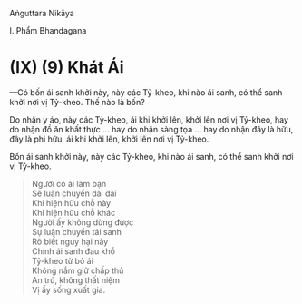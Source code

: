 Aṅguttara Nikāya

I. Phẩm Bhandagana

# (IX) (9) Khát Ái

—Có bốn ái sanh khởi này, này các Tỷ-kheo, khi nào ái sanh, có thể sanh khởi nơi vị Tỷ-kheo. Thế nào là bốn?

Do nhận y áo, này các Tỷ-kheo, ái khi khởi lên, khởi lên nơi vị Tỷ-kheo, hay do nhận đồ ăn khất thực ... hay do nhận sàng tọa ... hay do nhận đây là hữu, đây là phi hữu, ái khi khởi lên, khởi lên nơi vị Tỷ-kheo.

Bốn ái sanh khởi này, này các Tỷ-kheo, khi nào ái sanh, có thể sanh khởi nơi vị Tỷ-kheo.

> Người có ái làm bạn  
> Sẽ luân chuyển dài dài  
> Khi hiện hữu chỗ này  
> Khi hiện hữu chỗ khác  
> Người ấy không dừng được  
> Sự luận chuyển tái sanh  
> Rõ biết nguy hại này  
> Chính ái sanh đau khổ  
> Tỷ-kheo từ bỏ ái  
> Không nắm giữ chấp thủ  
> An trú, không thất niệm  
> Vị ấy sống xuất gia.

